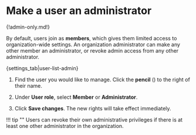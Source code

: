 # Make a user an administrator

{!admin-only.md!}

By default, users join as **members**, which gives them limited access to
organization-wide settings. An organization administrator can make any other
member an administrator, or revoke admin access from any other administrator.

{settings_tab|user-list-admin}

1. Find the user you would like to manage. Click the **pencil**
(<i class="fa fa-pencil"></i>) to the right of their name.

1. Under **User role**, select **Member** or **Administrator**.

1. Click **Save changes**. The new rights will take effect immediately.

!!! tip ""
    Users can revoke their own administrative privileges if there is at least
    one other administrator in the organization.
